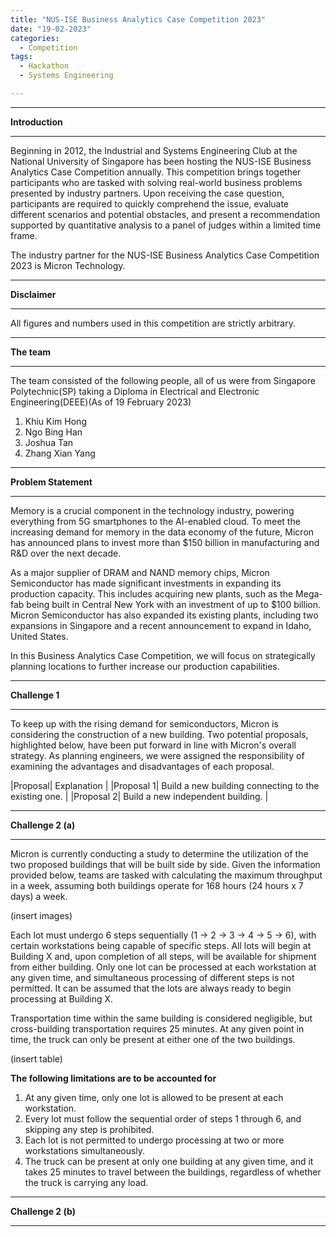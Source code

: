 ```yaml
---
title: "NUS-ISE Business Analytics Case Competition 2023"
date: "19-02-2023"
categories:
  - Competition
tags:
  - Hackathon
  - Systems Engineering

---
```


***

<strong>Introduction</strong>

***
Beginning in 2012, the Industrial and Systems Engineering Club at the National University of Singapore has been hosting the NUS-ISE Business Analytics Case Competition annually. This competition brings together participants who are tasked with solving real-world business problems presented by industry partners. Upon receiving the case question, participants are required to quickly comprehend the issue, evaluate different scenarios and potential obstacles, and present a recommendation supported by quantitative analysis to a panel of judges within a limited time frame.

The industry partner for the NUS-ISE Business Analytics Case Competition 2023 is Micron Technology.

***

<strong>Disclaimer</strong>

***
All figures and numbers used in this competition are strictly arbitrary.  

***

<strong>The team</strong>

***
The team consisted of the following people, all of us were from Singapore Polytechnic(SP) taking a Diploma in Electrical and Electronic Engineering(DEEE)(As of 19 February 2023)

1. Khiu Kim Hong
2. Ngo Bing Han
3. Joshua Tan
4. Zhang Xian Yang 

***

<strong>Problem Statement</strong>

***

Memory is a crucial component in the technology industry, powering everything from 5G smartphones to the AI-enabled cloud. To meet the increasing demand for memory in the data economy of the future, Micron has announced plans to invest more than $150 billion in manufacturing and R&D over the next decade.

As a major supplier of DRAM and NAND memory chips, Micron Semiconductor has made significant investments in expanding its production capacity. This includes acquiring new plants, such as the Mega-fab being built in Central New York with an investment of up to $100 billion. Micron Semiconductor has also expanded its existing plants, including two expansions in Singapore and a recent announcement to expand in Idaho, United States.

In this Business Analytics Case Competition, we will focus on strategically planning locations to further increase our production capabilities.

***

<strong>Challenge 1</strong>

***

To keep up with the rising demand for semiconductors, Micron is considering the construction of a new building. Two potential proposals, highlighted below, have been put forward in line with Micron's overall strategy. As planning engineers, we were assigned the responsibility of examining the advantages and disadvantages of each proposal. 

|Proposal| Explanation |
|Proposal 1| Build a new building connecting to the existing one. |
|Proposal 2| Build a new independent building. |

***

<strong>Challenge 2 (a)</strong>

***

Micron is currently conducting a study to determine the utilization of the two proposed buildings that will be built side by side. Given the information provided below, teams are tasked with calculating the maximum throughput in a week, assuming both buildings operate for 168 hours (24 hours x 7 days) a week.

(insert images)

Each lot must undergo 6 steps sequentially (1 -> 2 -> 3 -> 4 -> 5 -> 6), with certain workstations being capable of specific steps. All lots will begin at Building X and, upon completion of all steps, will be available for shipment from either building. Only one lot can be processed at each workstation at any given time, and simultaneous processing of different steps is not permitted. It can be assumed that the lots are always ready to begin processing at Building X.

Transportation time within the same building is considered negligible, but cross-building transportation requires 25 minutes. At any given point in time, the truck can only be present at either one of the two buildings.

(insert table)

<strong>The following limitations are to be accounted for</strong> 

1. At any given time, only one lot is allowed to be present at each workstation.
2. Every lot must follow the sequential order of steps 1 through 6, and skipping any step is prohibited.
3. Each lot is not permitted to undergo processing at two or more workstations simultaneously.
4. The truck can be present at only one building at any given time, and it takes 25 minutes to travel between the buildings, regardless of whether the truck is carrying any load.

***

<strong>Challenge 2 (b)</strong>

***